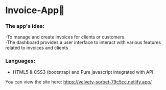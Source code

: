 # Invoice-App📃

### The app's idea: 
-To manage and create invoices for clients or customers.<br>
-The dashboard provides a user interface to interact with various features related to invoices and clients

### Languages: 
- HTML5 & CSS3 (bootstrap) and Pure javascript integrated with API
  
You can view the site here: https://velvety-sorbet-79c5cc.netlify.app/
